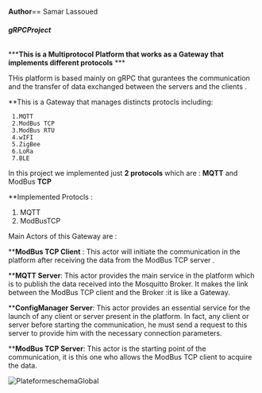 __Author__== Samar Lassoued


###### __gRPCProject__

***__This is a Multiprotocol Platform that works as  a Gateway that 
 implements different protocols__ ***


THis platform is based mainly on gRPC that gurantees the communication and 
the transfer of data exchanged between the servers and the clients .

**This is a Gateway that manages distincts protocls including:

     1.MQTT
     2.ModBus TCP
     3.ModBus RTU 
     4.wIFI
     5.ZigBee
     6.LoRa
     7.BLE
     
In this project we implemented just __2 protocols__ which are :
__MQTT__ and ModBus __TCP__ 


**Implemented Protocls :
   1.  MQTT
   2.  ModBusTCP 
   
   
 Main Actors of this Gateway are :
 
**__ModBus TCP Client__ :
      This actor will initiate the communication in the platform after receiving the data from the 
     ModBus TCP server .
     
**__MQTT Server__:
      This actor provides the main service in the platform which is  to publish the
      data received into  the Mosquitto Broker. It makes the link between the ModBus TCP client
      and the Broker :it  is like a Gateway.
 
**__ConfigManager Server__:
     This actor provides an essential service for the launch of any client or
     server present in the platform. In fact, any client or server before
     starting the communication, he must send a request to this server to 
     provide him with the necessary connection parameters.
     
**__ModBus TCP Server__:
    This actor is the starting point of the communication, it is this one who
    allows the ModBus TCP client to acquire the data.
 
  
      
      
      
   
 ![PlateformeschemaGlobal](https://user-images.githubusercontent.com/73782851/164945148-e084b1f4-064e-4584-ace7-98b9d2291736.jpg)
 
  



